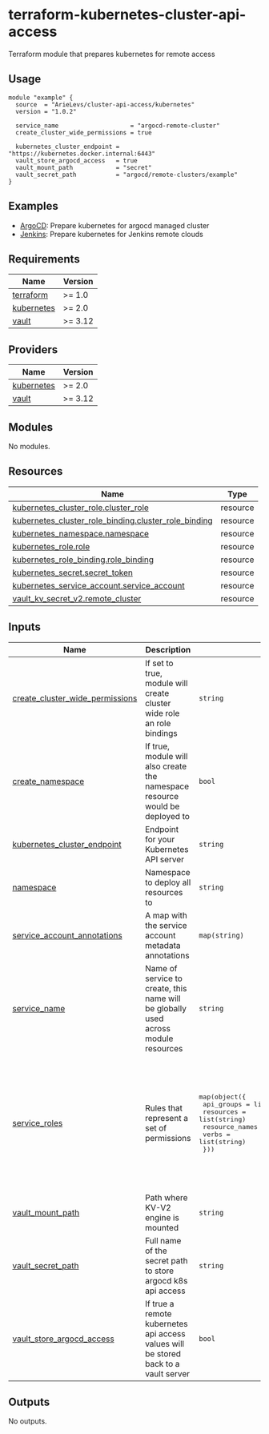 # terraform-kubernetes-cluster-api-access
Terraform module that prepares kubernetes for remote access

## Usage
```hcl
module "example" {
  source  = "ArieLevs/cluster-api-access/kubernetes"
  version = "1.0.2"

  service_name                    = "argocd-remote-cluster"
  create_cluster_wide_permissions = true

  kubernetes_cluster_endpoint = "https://kubernetes.docker.internal:6443"
  vault_store_argocd_access   = true
  vault_mount_path            = "secret"
  vault_secret_path           = "argocd/remote-clusters/example"
}
```

## Examples
- [ArgoCD](https://github.com/ArieLevs/terraform-kubernetes-cluster-api-access/tree/master/examples/argocd): Prepare kubernetes for argocd managed cluster
- [Jenkins](https://github.com/ArieLevs/terraform-kubernetes-cluster-api-access/tree/master/examples/jenkins): Prepare kubernetes for Jenkins remote clouds

<!-- BEGIN_TF_DOCS -->
## Requirements

| Name | Version |
|------|---------|
| <a name="requirement_terraform"></a> [terraform](#requirement\_terraform) | >= 1.0 |
| <a name="requirement_kubernetes"></a> [kubernetes](#requirement\_kubernetes) | >= 2.0 |
| <a name="requirement_vault"></a> [vault](#requirement\_vault) | >= 3.12 |

## Providers

| Name | Version |
|------|---------|
| <a name="provider_kubernetes"></a> [kubernetes](#provider\_kubernetes) | >= 2.0 |
| <a name="provider_vault"></a> [vault](#provider\_vault) | >= 3.12 |

## Modules

No modules.

## Resources

| Name | Type |
|------|------|
| [kubernetes_cluster_role.cluster_role](https://registry.terraform.io/providers/hashicorp/kubernetes/latest/docs/resources/cluster_role) | resource |
| [kubernetes_cluster_role_binding.cluster_role_binding](https://registry.terraform.io/providers/hashicorp/kubernetes/latest/docs/resources/cluster_role_binding) | resource |
| [kubernetes_namespace.namespace](https://registry.terraform.io/providers/hashicorp/kubernetes/latest/docs/resources/namespace) | resource |
| [kubernetes_role.role](https://registry.terraform.io/providers/hashicorp/kubernetes/latest/docs/resources/role) | resource |
| [kubernetes_role_binding.role_binding](https://registry.terraform.io/providers/hashicorp/kubernetes/latest/docs/resources/role_binding) | resource |
| [kubernetes_secret.secret_token](https://registry.terraform.io/providers/hashicorp/kubernetes/latest/docs/resources/secret) | resource |
| [kubernetes_service_account.service_account](https://registry.terraform.io/providers/hashicorp/kubernetes/latest/docs/resources/service_account) | resource |
| [vault_kv_secret_v2.remote_cluster](https://registry.terraform.io/providers/hashicorp/vault/latest/docs/resources/kv_secret_v2) | resource |

## Inputs

| Name | Description | Type | Default | Required |
|------|-------------|------|---------|:--------:|
| <a name="input_create_cluster_wide_permissions"></a> [create\_cluster\_wide\_permissions](#input\_create\_cluster\_wide\_permissions) | If set to true, module will create cluster wide role an role bindings | `string` | `false` | no |
| <a name="input_create_namespace"></a> [create\_namespace](#input\_create\_namespace) | If true, module will also create the namespace resource would be deployed to | `bool` | `false` | no |
| <a name="input_kubernetes_cluster_endpoint"></a> [kubernetes\_cluster\_endpoint](#input\_kubernetes\_cluster\_endpoint) | Endpoint for your Kubernetes API server | `string` | `""` | no |
| <a name="input_namespace"></a> [namespace](#input\_namespace) | Namespace to deploy all resources to | `string` | `"kube-system"` | no |
| <a name="input_service_account_annotations"></a> [service\_account\_annotations](#input\_service\_account\_annotations) | A map with the service account metadata annotations | `map(string)` | `{}` | no |
| <a name="input_service_name"></a> [service\_name](#input\_service\_name) | Name of service to create, this name will be globally used across module resources | `string` | n/a | yes |
| <a name="input_service_roles"></a> [service\_roles](#input\_service\_roles) | Rules that represent a set of permissions | <pre>map(object({<br>    api_groups     = list(string)<br>    resources      = list(string)<br>    resource_names = optional(list(string))<br>    verbs          = list(string)<br>  }))</pre> | <pre>{<br>  "all": {<br>    "api_groups": [<br>      "*"<br>    ],<br>    "resource_names": [],<br>    "resources": [<br>      "*"<br>    ],<br>    "verbs": [<br>      "*"<br>    ]<br>  }<br>}</pre> | no |
| <a name="input_vault_mount_path"></a> [vault\_mount\_path](#input\_vault\_mount\_path) | Path where KV-V2 engine is mounted | `string` | `""` | no |
| <a name="input_vault_secret_path"></a> [vault\_secret\_path](#input\_vault\_secret\_path) | Full name of the secret path to store argocd k8s api access | `string` | `""` | no |
| <a name="input_vault_store_argocd_access"></a> [vault\_store\_argocd\_access](#input\_vault\_store\_argocd\_access) | If true a remote kubernetes api access values will be stored back to a vault server | `bool` | `false` | no |

## Outputs

No outputs.
<!-- END_TF_DOCS -->